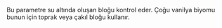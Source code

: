 Bu parametre su altında oluşan bloğu kontrol eder. Çoğu vanilya biyomu bunun için toprak veya çakıl bloğu kullanır.